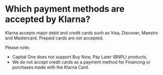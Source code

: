 # Which payment methods are accepted by Klarna?

Klarna accepts major debit and credit cards such as Visa, Discover, Maestro and Mastercard. Prepaid cards are not accepted.

Please note:

* Capital One does not support Buy Now, Pay Later (BNPL) products.
* We do not accept credit cards as a payment method for Financing or purchases made with the Klarna Card.

